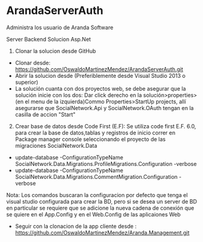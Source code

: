 # ArandaServerAuth

Administra los usuario de Aranda Software

Server Backend
Solucion Asp.Net

1. Clonar la solucion desde GitHub
 - Clonar desde: https://github.com/OswaldoMartinezMendez/ArandaServerAuth.git
 - Abrir la solucion desde (Preferiblemente desde Visual Studio 2013 o superior)
 - La solución cuanta con dos proyectos web, se debe asegurar que la solución inicie con los dos:
	Dar click derecho en la solución>properties>(en el menu de la izquierda)Commo Properties>StartUp projects, allí asegurarse que
	SocialNetwork.Api y SocialNetwork.OAuth tengan en la casilla de accion "Start"

2. Crear base de datos desde Code First (E.F):
 Se utiliza code first E.F. 6.0, para crear la base de datos,tablas y registros de inicio correr en Package manager console
 seleccionando el proyecto de las migraciones SocialNetwork.Data
 - update-database -ConfigurationTypeName SocialNetwork.Data.Migrations.ProfileMigrations.Configuration -verbose
 - update-database -ConfigurationTypeName SocialNetwork.Data.Migrations.CommentMigration.Configuration -verbose
 
 Nota: Los comandos buscaran la configuracion por defecto que tenga el visual studio configurada para crear la BD, pero si se desea un server de BD
 en particular se requiere que se adicione la nueva cadena de conexión que se quiere en el App.Config y en el Web.Config de las aplicaiones Web
 
 - Seguir con la clonacion de la app cliente desde : https://github.com/OswaldoMartinezMendez/Aranda.Management.git

